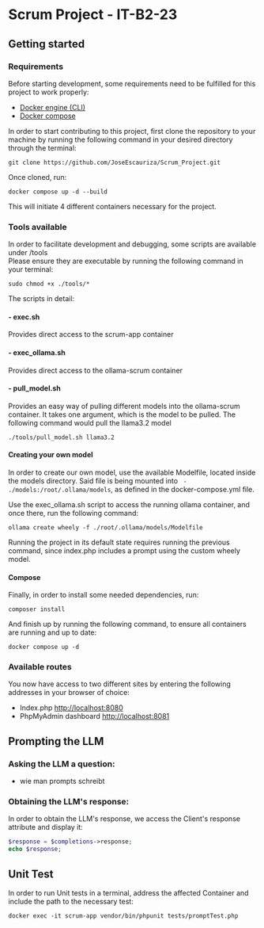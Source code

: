 # Scrum Project - IT-B2-23

## Getting started

### Requirements
Before starting development, some requirements need to be fulfilled for this project to work properly:

- [Docker engine (CLI)](https://docs.docker.com/engine/install/)
- [Docker compose](https://docs.docker.com/compose/install/)

In order to start contributing to this project, first clone the repository to your machine by running the following command in your desired directory through the terminal:
```shell
git clone https://github.com/JoseEscauriza/Scrum_Project.git
```

Once cloned, run:
```shell
docker compose up -d --build
```

This will initiate 4 different containers necessary for the project.

### Tools available

In order to facilitate development and debugging, some scripts are available under /tools  
Please ensure they are executable by running the following command in your terminal:
```shell
sudo chmod +x ./tools/*
```
The scripts in detail:
#### - exec.sh
Provides direct access to the scrum-app container

#### - exec_ollama.sh
Provides direct access to the ollama-scrum container

#### - pull_model.sh
Provides an easy way of pulling different models into the ollama-scrum container.
It takes one argument, which is the model to be pulled. The following command would pull the llama3.2 model
```shell
./tools/pull_model.sh llama3.2
```

#### Creating your own model
In order to create our own model, use the available Modelfile, located inside the models directory.
Said file is being mounted into ``` - ./models:/root/.ollama/models```, as defined in the docker-compose.yml file.

Use the exec_ollama.sh script to access the running ollama container, and once there, run the following command:
```shell
ollama create wheely -f ./root/.ollama/models/Modelfile
```

Running the project in its default state requires running the previous command, since index.php includes a prompt using the custom wheely model.

#### Compose
Finally, in order to install some needed dependencies, run:
```shell
composer install
```

And finish up by running the following command, to ensure all containers are running and up to date:
```shell
docker compose up -d
```

### Available routes

You now have access to two different sites by entering the following addresses in your browser of choice:
- Index.php [http://localhost:8080](http://localhost:8080)
- PhpMyAdmin dashboard [http://localhost:8081](http://localhost:8081)


## Prompting the LLM
### Asking the LLM a question:
- wie man prompts schreibt

### Obtaining the LLM's response:

In order to obtain the LLM's response, we access the Client's response attribute and display it:
```php
$response = $completions->response;
echo $response;
```

## Unit Test
In order to run Unit tests in a terminal, address the affected Container and include the path to the necessary test:
```shell
docker exec -it scrum-app vendor/bin/phpunit tests/promptTest.php
```